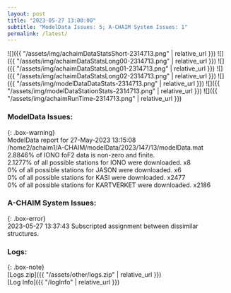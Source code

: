 ```yaml
---
layout: post
title: "2023-05-27 13:00:00"
subtitle: "ModelData Issues: 5; A-CHAIM System Issues: 1"
permalink: /latest/
---
```


![]({{ "/assets/img/achaimDataStatsShort-2314713.png" | relative_url }})
![]({{ "/assets/img/achaimDataStatsLong00-2314713.png" | relative_url }})
![]({{ "/assets/img/achaimDataStatsLong01-2314713.png" | relative_url }})
![]({{ "/assets/img/achaimDataStatsLong02-2314713.png" | relative_url }})
![]({{ "/assets/img/modelDataDataStats-2314713.png" | relative_url }})
![]({{ "/assets/img/modelDataStationStats-2314713.png" | relative_url }})
![]({{ "/assets/img/achaimRunTime-2314713.png" | relative_url }})


### ModelData Issues:  
  
{: .box-warning}  
 ModelData report for 27-May-2023 13:15:08   
 /home2/achaim1/A-CHAIM/modelData/2023/147/13/modelData.mat   
 2.8846% of IONO foF2 data is non-zero and finite.   
 2.1277% of all possible stations for IONO were downloaded. x8   
 0% of all possible stations for JASON were downloaded. x6   
 0% of all possible stations for KASI were downloaded. x2477   
 0% of all possible stations for KARTVERKET were downloaded. x2186   
  
### A-CHAIM System Issues:  
  
{: .box-error}  
2023-05-27 13:37:43 Subscripted assignment between dissimilar structures.  

### Logs:  
  
{: .box-note}  
[Logs.zip]({{ "/assets/other/logs.zip" | relative_url }})  
[Log Info]({{ "/logInfo" | relative_url }})  
